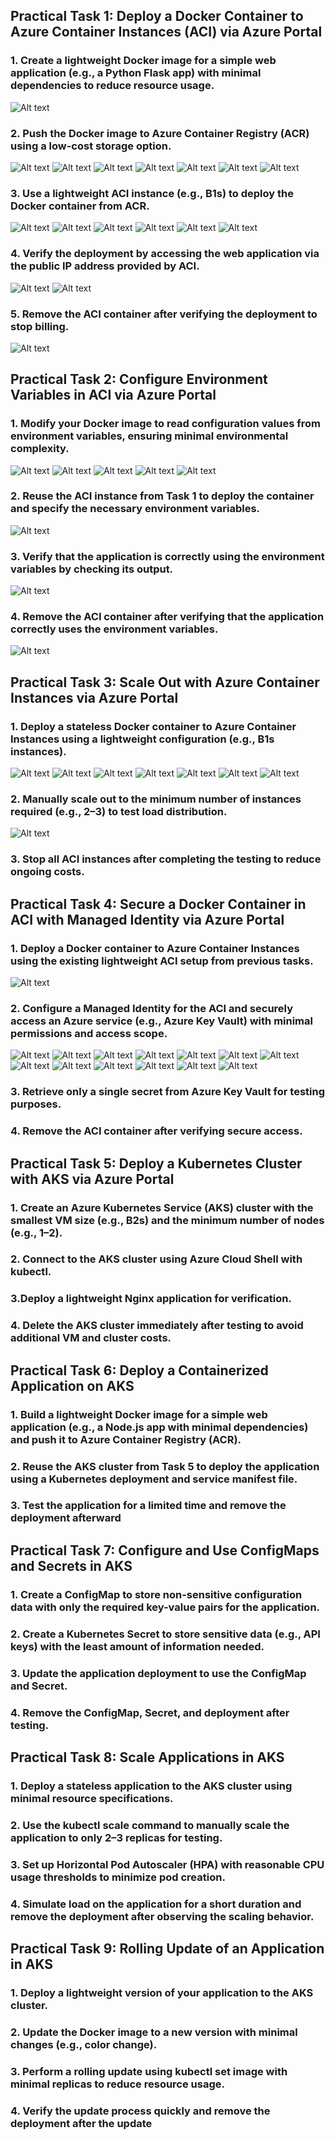 ## Practical Task 1: Deploy a Docker Container to Azure Container Instances (ACI) via Azure Portal
### 1. Create a lightweight Docker image for a simple web application (e.g., a Python Flask app) with minimal dependencies to reduce resource usage.
![Alt text](https://github.com/vladyslav-tkachuk3/CapgeminiEngineering/blob/44929520093eef81946c1dc8507b477c0bc5393f/Practical%20Task%201.%20Deploy%20a%20Docker%20Container%20to%20Azure%20Container%20Instances%20(ACI)%20via%20Azure%20Portal/1.%20Create%20a%20lightweight%20Docker%20image%20for%20a%20simple%20web%20application/1.jpg)
### 2. Push the Docker image to Azure Container Registry (ACR) using a low-cost storage option.
![Alt text](https://github.com/vladyslav-tkachuk3/CapgeminiEngineering/blob/9331a09f34d31b78ac63dd8d5fd8afa043bac080/Practical%20Task%201.%20Deploy%20a%20Docker%20Container%20to%20Azure%20Container%20Instances%20(ACI)%20via%20Azure%20Portal/2.%20Push%20the%20Docker%20image%20to%20Azure%20Container%20Registry%20(ACR)%20using%20a%20low-cost%20storage/1.jpg)
![Alt text](https://github.com/vladyslav-tkachuk3/CapgeminiEngineering/blob/9331a09f34d31b78ac63dd8d5fd8afa043bac080/Practical%20Task%201.%20Deploy%20a%20Docker%20Container%20to%20Azure%20Container%20Instances%20(ACI)%20via%20Azure%20Portal/2.%20Push%20the%20Docker%20image%20to%20Azure%20Container%20Registry%20(ACR)%20using%20a%20low-cost%20storage/2.jpg)
![Alt text](https://github.com/vladyslav-tkachuk3/CapgeminiEngineering/blob/9331a09f34d31b78ac63dd8d5fd8afa043bac080/Practical%20Task%201.%20Deploy%20a%20Docker%20Container%20to%20Azure%20Container%20Instances%20(ACI)%20via%20Azure%20Portal/2.%20Push%20the%20Docker%20image%20to%20Azure%20Container%20Registry%20(ACR)%20using%20a%20low-cost%20storage/2.jpg)
![Alt text](https://github.com/vladyslav-tkachuk3/CapgeminiEngineering/blob/9331a09f34d31b78ac63dd8d5fd8afa043bac080/Practical%20Task%201.%20Deploy%20a%20Docker%20Container%20to%20Azure%20Container%20Instances%20(ACI)%20via%20Azure%20Portal/2.%20Push%20the%20Docker%20image%20to%20Azure%20Container%20Registry%20(ACR)%20using%20a%20low-cost%20storage/3.jpg)
![Alt text](https://github.com/vladyslav-tkachuk3/CapgeminiEngineering/blob/9331a09f34d31b78ac63dd8d5fd8afa043bac080/Practical%20Task%201.%20Deploy%20a%20Docker%20Container%20to%20Azure%20Container%20Instances%20(ACI)%20via%20Azure%20Portal/2.%20Push%20the%20Docker%20image%20to%20Azure%20Container%20Registry%20(ACR)%20using%20a%20low-cost%20storage/5.jpg)
![Alt text](https://github.com/vladyslav-tkachuk3/CapgeminiEngineering/blob/9331a09f34d31b78ac63dd8d5fd8afa043bac080/Practical%20Task%201.%20Deploy%20a%20Docker%20Container%20to%20Azure%20Container%20Instances%20(ACI)%20via%20Azure%20Portal/2.%20Push%20the%20Docker%20image%20to%20Azure%20Container%20Registry%20(ACR)%20using%20a%20low-cost%20storage/6.jpg)
![Alt text](https://github.com/vladyslav-tkachuk3/CapgeminiEngineering/blob/9331a09f34d31b78ac63dd8d5fd8afa043bac080/Practical%20Task%201.%20Deploy%20a%20Docker%20Container%20to%20Azure%20Container%20Instances%20(ACI)%20via%20Azure%20Portal/2.%20Push%20the%20Docker%20image%20to%20Azure%20Container%20Registry%20(ACR)%20using%20a%20low-cost%20storage/7.jpg)
### 3. Use a lightweight ACI instance (e.g., B1s) to deploy the Docker container from ACR.
![Alt text](https://github.com/vladyslav-tkachuk3/CapgeminiEngineering/blob/6dd819d4b84d6d2f20fed3d29b80669a672d72bc/Practical%20Task%201.%20Deploy%20a%20Docker%20Container%20to%20Azure%20Container%20Instances%20(ACI)%20via%20Azure%20Portal/3.%20Use%20a%20lightweight%20ACI%20instance%20to%20deploy%20the%20Docker%20container%20from%20ACR/1.jpg)
![Alt text](https://github.com/vladyslav-tkachuk3/CapgeminiEngineering/blob/6dd819d4b84d6d2f20fed3d29b80669a672d72bc/Practical%20Task%201.%20Deploy%20a%20Docker%20Container%20to%20Azure%20Container%20Instances%20(ACI)%20via%20Azure%20Portal/3.%20Use%20a%20lightweight%20ACI%20instance%20to%20deploy%20the%20Docker%20container%20from%20ACR/2.jpg)
![Alt text](https://github.com/vladyslav-tkachuk3/CapgeminiEngineering/blob/6dd819d4b84d6d2f20fed3d29b80669a672d72bc/Practical%20Task%201.%20Deploy%20a%20Docker%20Container%20to%20Azure%20Container%20Instances%20(ACI)%20via%20Azure%20Portal/3.%20Use%20a%20lightweight%20ACI%20instance%20to%20deploy%20the%20Docker%20container%20from%20ACR/3.jpg)
![Alt text](https://github.com/vladyslav-tkachuk3/CapgeminiEngineering/blob/6dd819d4b84d6d2f20fed3d29b80669a672d72bc/Practical%20Task%201.%20Deploy%20a%20Docker%20Container%20to%20Azure%20Container%20Instances%20(ACI)%20via%20Azure%20Portal/3.%20Use%20a%20lightweight%20ACI%20instance%20to%20deploy%20the%20Docker%20container%20from%20ACR/4.jpg)
![Alt text](https://github.com/vladyslav-tkachuk3/CapgeminiEngineering/blob/6dd819d4b84d6d2f20fed3d29b80669a672d72bc/Practical%20Task%201.%20Deploy%20a%20Docker%20Container%20to%20Azure%20Container%20Instances%20(ACI)%20via%20Azure%20Portal/3.%20Use%20a%20lightweight%20ACI%20instance%20to%20deploy%20the%20Docker%20container%20from%20ACR/5.jpg)
![Alt text](https://github.com/vladyslav-tkachuk3/CapgeminiEngineering/blob/6dd819d4b84d6d2f20fed3d29b80669a672d72bc/Practical%20Task%201.%20Deploy%20a%20Docker%20Container%20to%20Azure%20Container%20Instances%20(ACI)%20via%20Azure%20Portal/3.%20Use%20a%20lightweight%20ACI%20instance%20to%20deploy%20the%20Docker%20container%20from%20ACR/6.jpg)
### 4. Verify the deployment by accessing the web application via the public IP address provided by ACI.
![Alt text](https://github.com/vladyslav-tkachuk3/CapgeminiEngineering/blob/1f823d1f47e925bfc0fbb7d5655b1240fbc03ca0/Practical%20Task%201.%20Deploy%20a%20Docker%20Container%20to%20Azure%20Container%20Instances%20(ACI)%20via%20Azure%20Portal/4.%20Verify%20the%20deployment%20by%20accessing%20the%20web%20application%20via%20the%20public%20IP%20address/1.jpg)
![Alt text](https://github.com/vladyslav-tkachuk3/CapgeminiEngineering/blob/1f823d1f47e925bfc0fbb7d5655b1240fbc03ca0/Practical%20Task%201.%20Deploy%20a%20Docker%20Container%20to%20Azure%20Container%20Instances%20(ACI)%20via%20Azure%20Portal/4.%20Verify%20the%20deployment%20by%20accessing%20the%20web%20application%20via%20the%20public%20IP%20address/2.jpg)
### 5. Remove the ACI container after verifying the deployment to stop billing.
![Alt text](https://github.com/vladyslav-tkachuk3/CapgeminiEngineering/blob/bb2b0e40d3880ea84d1dc889525db2625c42d7e4/Practical%20Task%201.%20Deploy%20a%20Docker%20Container%20to%20Azure%20Container%20Instances%20(ACI)%20via%20Azure%20Portal/5.%20Remove%20the%20ACI%20container%20after%20verifying%20the%20deployment%20to%20stop%20billing/1.jpg)
## Practical Task 2: Configure Environment Variables in ACI via Azure Portal
### 1. Modify your Docker image to read configuration values from environment variables, ensuring minimal environmental complexity.
![Alt text](https://github.com/vladyslav-tkachuk3/CapgeminiEngineering/blob/f1fd7d11922982af79b9de534a5c59530e5dd1fb/Practical%20Task%202.%20Configure%20Environment%20Variables%20in%20ACI%20via%20Azure%20Portal/1.%20Modify%20your%20Docker%20image%20to%20read%20configuration%20values%20from%20environment%20variables/1.jpg)
![Alt text](https://github.com/vladyslav-tkachuk3/CapgeminiEngineering/blob/f1fd7d11922982af79b9de534a5c59530e5dd1fb/Practical%20Task%202.%20Configure%20Environment%20Variables%20in%20ACI%20via%20Azure%20Portal/1.%20Modify%20your%20Docker%20image%20to%20read%20configuration%20values%20from%20environment%20variables/2.jpg)
![Alt text](https://github.com/vladyslav-tkachuk3/CapgeminiEngineering/blob/f1fd7d11922982af79b9de534a5c59530e5dd1fb/Practical%20Task%202.%20Configure%20Environment%20Variables%20in%20ACI%20via%20Azure%20Portal/1.%20Modify%20your%20Docker%20image%20to%20read%20configuration%20values%20from%20environment%20variables/3.jpg)
![Alt text](https://github.com/vladyslav-tkachuk3/CapgeminiEngineering/blob/f1fd7d11922982af79b9de534a5c59530e5dd1fb/Practical%20Task%202.%20Configure%20Environment%20Variables%20in%20ACI%20via%20Azure%20Portal/1.%20Modify%20your%20Docker%20image%20to%20read%20configuration%20values%20from%20environment%20variables/4.jpg)
![Alt text](https://github.com/vladyslav-tkachuk3/CapgeminiEngineering/blob/f1fd7d11922982af79b9de534a5c59530e5dd1fb/Practical%20Task%202.%20Configure%20Environment%20Variables%20in%20ACI%20via%20Azure%20Portal/1.%20Modify%20your%20Docker%20image%20to%20read%20configuration%20values%20from%20environment%20variables/5.jpg)
### 2. Reuse the ACI instance from Task 1 to deploy the container and specify the necessary environment variables.
![Alt text](https://github.com/vladyslav-tkachuk3/CapgeminiEngineering/blob/f1fd7d11922982af79b9de534a5c59530e5dd1fb/Practical%20Task%202.%20Configure%20Environment%20Variables%20in%20ACI%20via%20Azure%20Portal/2.%20Reuse%20the%20ACI%20instance%20to%20deploy%20the%20container%20and%20specify%20the%20necessary%20environment%20variables/1.jpg)
### 3. Verify that the application is correctly using the environment variables by checking its output.
![Alt text](https://github.com/vladyslav-tkachuk3/CapgeminiEngineering/blob/f1fd7d11922982af79b9de534a5c59530e5dd1fb/Practical%20Task%202.%20Configure%20Environment%20Variables%20in%20ACI%20via%20Azure%20Portal/3.%20Verify%20that%20the%20application%20is%20correctly%20using%20the%20environment%20variables%20by%20checking%20its%20output/1.jpg)
### 4. Remove the ACI container after verifying that the application correctly uses the environment variables.
![Alt text](https://github.com/vladyslav-tkachuk3/CapgeminiEngineering/blob/f1fd7d11922982af79b9de534a5c59530e5dd1fb/Practical%20Task%202.%20Configure%20Environment%20Variables%20in%20ACI%20via%20Azure%20Portal/4.%20Remove%20the%20ACI%20container%20after%20verifying%20that%20the%20application%20correctly%20uses%20the%20environment%20variables/1.jpg)
## Practical Task 3: Scale Out with Azure Container Instances via Azure Portal
### 1. Deploy a stateless Docker container to Azure Container Instances using a lightweight configuration (e.g., B1s instances).
![Alt text](https://github.com/vladyslav-tkachuk3/CapgeminiEngineering/blob/f1fd7d11922982af79b9de534a5c59530e5dd1fb/Practical%20Task%203.%20Scale%20Out%20with%20Azure%20Container%20Instances%20via%20Azure%20Portal/1.%20Deploy%20a%20stateless%20Docker%20container%20to%20Azure%20Container%20Instances%20using%20a%20lightweight%20configuration/1.jpg)
![Alt text](https://github.com/vladyslav-tkachuk3/CapgeminiEngineering/blob/f1fd7d11922982af79b9de534a5c59530e5dd1fb/Practical%20Task%203.%20Scale%20Out%20with%20Azure%20Container%20Instances%20via%20Azure%20Portal/1.%20Deploy%20a%20stateless%20Docker%20container%20to%20Azure%20Container%20Instances%20using%20a%20lightweight%20configuration/1.jpg)
![Alt text](https://github.com/vladyslav-tkachuk3/CapgeminiEngineering/blob/f1fd7d11922982af79b9de534a5c59530e5dd1fb/Practical%20Task%203.%20Scale%20Out%20with%20Azure%20Container%20Instances%20via%20Azure%20Portal/1.%20Deploy%20a%20stateless%20Docker%20container%20to%20Azure%20Container%20Instances%20using%20a%20lightweight%20configuration/2.jpg)
![Alt text](https://github.com/vladyslav-tkachuk3/CapgeminiEngineering/blob/f1fd7d11922982af79b9de534a5c59530e5dd1fb/Practical%20Task%203.%20Scale%20Out%20with%20Azure%20Container%20Instances%20via%20Azure%20Portal/1.%20Deploy%20a%20stateless%20Docker%20container%20to%20Azure%20Container%20Instances%20using%20a%20lightweight%20configuration/3.jpg)
![Alt text](https://github.com/vladyslav-tkachuk3/CapgeminiEngineering/blob/f1fd7d11922982af79b9de534a5c59530e5dd1fb/Practical%20Task%203.%20Scale%20Out%20with%20Azure%20Container%20Instances%20via%20Azure%20Portal/1.%20Deploy%20a%20stateless%20Docker%20container%20to%20Azure%20Container%20Instances%20using%20a%20lightweight%20configuration/4.jpg)
![Alt text](https://github.com/vladyslav-tkachuk3/CapgeminiEngineering/blob/f1fd7d11922982af79b9de534a5c59530e5dd1fb/Practical%20Task%203.%20Scale%20Out%20with%20Azure%20Container%20Instances%20via%20Azure%20Portal/1.%20Deploy%20a%20stateless%20Docker%20container%20to%20Azure%20Container%20Instances%20using%20a%20lightweight%20configuration/5.jpg)
![Alt text](https://github.com/vladyslav-tkachuk3/CapgeminiEngineering/blob/f1fd7d11922982af79b9de534a5c59530e5dd1fb/Practical%20Task%203.%20Scale%20Out%20with%20Azure%20Container%20Instances%20via%20Azure%20Portal/1.%20Deploy%20a%20stateless%20Docker%20container%20to%20Azure%20Container%20Instances%20using%20a%20lightweight%20configuration/6.jpg)
### 2. Manually scale out to the minimum number of instances required (e.g., 2–3) to test load distribution.
![Alt text](https://github.com/vladyslav-tkachuk3/CapgeminiEngineering/blob/f1fd7d11922982af79b9de534a5c59530e5dd1fb/Practical%20Task%203.%20Scale%20Out%20with%20Azure%20Container%20Instances%20via%20Azure%20Portal/2.%20Manually%20scale%20out%20to%20the%20minimum%20number%20of%20instances%20required%20to%20test%20load%20distribution/1.jpg)
### 3. Stop all ACI instances after completing the testing to reduce ongoing costs.
## Practical Task 4: Secure a Docker Container in ACI with Managed Identity via Azure Portal
### 1. Deploy a Docker container to Azure Container Instances using the existing lightweight ACI setup from previous tasks.
![Alt text](https://github.com/vladyslav-tkachuk3/CapgeminiEngineering/blob/f1fd7d11922982af79b9de534a5c59530e5dd1fb/Practical%20Task%204.%20Secure%20a%20Docker%20Container%20in%20ACI%20with%20Managed%20Identity%20via%20Azure%20Portal/1.%20Deploy%20a%20Docker%20container%20to%20Azure%20Container%20Instances/1.jpg)
### 2. Configure a Managed Identity for the ACI and securely access an Azure service (e.g., Azure Key Vault) with minimal permissions and access scope.
![Alt text](https://github.com/vladyslav-tkachuk3/CapgeminiEngineering/blob/f1fd7d11922982af79b9de534a5c59530e5dd1fb/Practical%20Task%204.%20Secure%20a%20Docker%20Container%20in%20ACI%20with%20Managed%20Identity%20via%20Azure%20Portal/2.%20Configure%20a%20Managed%20Identity%20for%20the%20ACI%20and%20securely%20access%20an%20Azure%20service/1.jpg)
![Alt text](https://github.com/vladyslav-tkachuk3/CapgeminiEngineering/blob/f1fd7d11922982af79b9de534a5c59530e5dd1fb/Practical%20Task%204.%20Secure%20a%20Docker%20Container%20in%20ACI%20with%20Managed%20Identity%20via%20Azure%20Portal/2.%20Configure%20a%20Managed%20Identity%20for%20the%20ACI%20and%20securely%20access%20an%20Azure%20service/2.jpg)
![Alt text](https://github.com/vladyslav-tkachuk3/CapgeminiEngineering/blob/f1fd7d11922982af79b9de534a5c59530e5dd1fb/Practical%20Task%204.%20Secure%20a%20Docker%20Container%20in%20ACI%20with%20Managed%20Identity%20via%20Azure%20Portal/2.%20Configure%20a%20Managed%20Identity%20for%20the%20ACI%20and%20securely%20access%20an%20Azure%20service/3.jpg)
![Alt text](https://github.com/vladyslav-tkachuk3/CapgeminiEngineering/blob/f1fd7d11922982af79b9de534a5c59530e5dd1fb/Practical%20Task%204.%20Secure%20a%20Docker%20Container%20in%20ACI%20with%20Managed%20Identity%20via%20Azure%20Portal/2.%20Configure%20a%20Managed%20Identity%20for%20the%20ACI%20and%20securely%20access%20an%20Azure%20service/4.jpg)
![Alt text](https://github.com/vladyslav-tkachuk3/CapgeminiEngineering/blob/f1fd7d11922982af79b9de534a5c59530e5dd1fb/Practical%20Task%204.%20Secure%20a%20Docker%20Container%20in%20ACI%20with%20Managed%20Identity%20via%20Azure%20Portal/2.%20Configure%20a%20Managed%20Identity%20for%20the%20ACI%20and%20securely%20access%20an%20Azure%20service/5.jpg)
![Alt text](https://github.com/vladyslav-tkachuk3/CapgeminiEngineering/blob/f1fd7d11922982af79b9de534a5c59530e5dd1fb/Practical%20Task%204.%20Secure%20a%20Docker%20Container%20in%20ACI%20with%20Managed%20Identity%20via%20Azure%20Portal/2.%20Configure%20a%20Managed%20Identity%20for%20the%20ACI%20and%20securely%20access%20an%20Azure%20service/6.jpg)
![Alt text](https://github.com/vladyslav-tkachuk3/CapgeminiEngineering/blob/f1fd7d11922982af79b9de534a5c59530e5dd1fb/Practical%20Task%204.%20Secure%20a%20Docker%20Container%20in%20ACI%20with%20Managed%20Identity%20via%20Azure%20Portal/2.%20Configure%20a%20Managed%20Identity%20for%20the%20ACI%20and%20securely%20access%20an%20Azure%20service/7.jpg)
![Alt text](https://github.com/vladyslav-tkachuk3/CapgeminiEngineering/blob/f1fd7d11922982af79b9de534a5c59530e5dd1fb/Practical%20Task%204.%20Secure%20a%20Docker%20Container%20in%20ACI%20with%20Managed%20Identity%20via%20Azure%20Portal/2.%20Configure%20a%20Managed%20Identity%20for%20the%20ACI%20and%20securely%20access%20an%20Azure%20service/8.jpg)
![Alt text](https://github.com/vladyslav-tkachuk3/CapgeminiEngineering/blob/f1fd7d11922982af79b9de534a5c59530e5dd1fb/Practical%20Task%204.%20Secure%20a%20Docker%20Container%20in%20ACI%20with%20Managed%20Identity%20via%20Azure%20Portal/2.%20Configure%20a%20Managed%20Identity%20for%20the%20ACI%20and%20securely%20access%20an%20Azure%20service/9.jpg)
![Alt text](https://github.com/vladyslav-tkachuk3/CapgeminiEngineering/blob/f1fd7d11922982af79b9de534a5c59530e5dd1fb/Practical%20Task%204.%20Secure%20a%20Docker%20Container%20in%20ACI%20with%20Managed%20Identity%20via%20Azure%20Portal/2.%20Configure%20a%20Managed%20Identity%20for%20the%20ACI%20and%20securely%20access%20an%20Azure%20service/10.jpg)
![Alt text](https://github.com/vladyslav-tkachuk3/CapgeminiEngineering/blob/f1fd7d11922982af79b9de534a5c59530e5dd1fb/Practical%20Task%204.%20Secure%20a%20Docker%20Container%20in%20ACI%20with%20Managed%20Identity%20via%20Azure%20Portal/2.%20Configure%20a%20Managed%20Identity%20for%20the%20ACI%20and%20securely%20access%20an%20Azure%20service/11.jpg)
![Alt text](https://github.com/vladyslav-tkachuk3/CapgeminiEngineering/blob/f1fd7d11922982af79b9de534a5c59530e5dd1fb/Practical%20Task%204.%20Secure%20a%20Docker%20Container%20in%20ACI%20with%20Managed%20Identity%20via%20Azure%20Portal/2.%20Configure%20a%20Managed%20Identity%20for%20the%20ACI%20and%20securely%20access%20an%20Azure%20service/12.jpg)
![Alt text](https://github.com/vladyslav-tkachuk3/CapgeminiEngineering/blob/f1fd7d11922982af79b9de534a5c59530e5dd1fb/Practical%20Task%204.%20Secure%20a%20Docker%20Container%20in%20ACI%20with%20Managed%20Identity%20via%20Azure%20Portal/2.%20Configure%20a%20Managed%20Identity%20for%20the%20ACI%20and%20securely%20access%20an%20Azure%20service/13.jpg)
### 3. Retrieve only a single secret from Azure Key Vault for testing purposes.
### 4. Remove the ACI container after verifying secure access.
## Practical Task 5: Deploy a Kubernetes Cluster with AKS via Azure Portal
### 1. Create an Azure Kubernetes Service (AKS) cluster with the smallest VM size (e.g., B2s) and the minimum number of nodes (e.g., 1–2).
### 2. Connect to the AKS cluster using Azure Cloud Shell with kubectl.
### 3.Deploy a lightweight Nginx application for verification.
### 4. Delete the AKS cluster immediately after testing to avoid additional VM and cluster costs.
## Practical Task 6: Deploy a Containerized Application on AKS
### 1. Build a lightweight Docker image for a simple web application (e.g., a Node.js app with minimal dependencies) and push it to Azure Container Registry (ACR).
### 2. Reuse the AKS cluster from Task 5 to deploy the application using a Kubernetes deployment and service manifest file.
### 3. Test the application for a limited time and remove the deployment afterward
## Practical Task 7: Configure and Use ConfigMaps and Secrets in AKS
### 1. Create a ConfigMap to store non-sensitive configuration data with only the required key-value pairs for the application.
### 2. Create a Kubernetes Secret to store sensitive data (e.g., API keys) with the least amount of information needed.
### 3. Update the application deployment to use the ConfigMap and Secret.
### 4. Remove the ConfigMap, Secret, and deployment after testing.
## Practical Task 8: Scale Applications in AKS
### 1. Deploy a stateless application to the AKS cluster using minimal resource specifications.
### 2. Use the kubectl scale command to manually scale the application to only 2–3 replicas for testing.
### 3. Set up Horizontal Pod Autoscaler (HPA) with reasonable CPU usage thresholds to minimize pod creation.
### 4. Simulate load on the application for a short duration and remove the deployment after observing the scaling behavior.
## Practical Task 9: Rolling Update of an Application in AKS
### 1. Deploy a lightweight version of your application to the AKS cluster.
### 2. Update the Docker image to a new version with minimal changes (e.g., color change).
### 3. Perform a rolling update using kubectl set image with minimal replicas to reduce resource usage.
### 4. Verify the update process quickly and remove the deployment after the update
